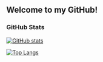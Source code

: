 ## Welcome to my GitHub!

### GitHub Stats

[![GitHub stats](https://github-readme-stats.vercel.app/api?username=joanafloresc)](https://github.com/joanafloresc/github-readme-stats)

[![Top Langs](https://github-readme-stats.vercel.app/api/top-langs/?username=joanafloresc&hide_progress=true)](https://github.com/joanafloresc/github-readme-stats)
